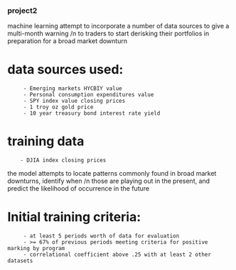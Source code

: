 ### project2

machine learning attempt to incorporate a number of data sources to give a multi-month warning /n
to traders to start derisking their portfolios in preparation for a broad market downturn

# data sources used:
         - Emerging markets HYCBIY value
         - Personal consumption expenditures value
         - SPY index value closing prices
         - 1 troy oz gold price 
         - 10 year treasury bond interest rate yield
 
# training data
        - DJIA index closing prices

the model attempts to locate patterns commonly found in broad market downturns, identify when /n
those are playing out in the present, and predict the likelihood of occurrence in the future

# Initial training criteria:
         - at least 5 periods worth of data for evaluation
         - >= 67% of previous periods meeting criteria for positive marking by program
         - correlational coefficient above .25 with at least 2 other datasets
